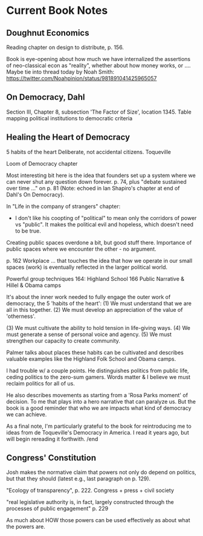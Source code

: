 # Current Book Notes

## Doughnut Economics
Reading chapter on design to distribute, p. 156.

Book is eye-opening about how much we have internalized the assertions of neo-classical econ as "reality", whether about how money works, or .... Maybe tie into thread today by Noah Smith: https://twitter.com/Noahpinion/status/981891041425965057


## On Democracy, Dahl

Section III, Chapter 8, subsection 'The Factor of Size', location 1345. Table mapping political institutions to democratic criteria

## Healing the Heart of Democracy

5 habits of the heart
Deliberate, not accidental citizens.
Toqueville

Loom of Democracy chapter

Most interesting bit here is the idea that founders set up a system where we can never shut any question down forever. p. 74, plus "debate sustained over time ..." on p. 81 (Note: echoed in Ian Shapiro's chapter at end of Dahl's On Democracy).

In "Life in the company of strangers" chapter:
- I don't like his coopting of "political" to mean only the corridors of power vs "public". It makes the political evil and hopeless, which doesn't need to be true.

Creating public spaces overdone a bit, but good stuff there. Importance of public spaces where we encounter the other - no argument.

p. 162 Workplace ... that touches the idea that how we operate in our small spaces (work) is eventually reflected in the larger political world.

Powerful group techniques
164: Highland School
166 Public Narrative & Hillel & Obama camps


It's about the inner work needed to fully engage the outer work of democracy, the 5 'habits of the heart': (1) We must understand that we are all in this together. (2) We must develop an appreciation of the value of 'otherness'.

(3) We must cultivate the ability to hold tension in life-giving ways. (4) We must generate a sense of personal voice and agency. (5) We must strengthen our capacity to create community.

Palmer talks about places these habits can be cultivated and describes valuable examples like the Highland Folk School and Obama camps. 

I had trouble w/ a couple points. He distinguishes politics from public life, ceding politics to the zero-sum gamers. Words matter & I believe we must reclaim politics for all of us.

He also describes movements as starting from a 'Rosa Parks moment' of decision. To me that plays into a hero narrative that can paralyze us. But the book is a good reminder that who we are impacts what kind of democracy we can achieve.

As a final note, I'm particularly grateful to the book for reintroducing me to ideas from de Toqueville's Democracy in America. I read it years ago, but will begin rereading it forthwith. /end




## Congress' Constitution

Josh makes the normative claim that powers not only do depend on politics, but that they should (latest e.g., last paragraph on p. 129).

"Ecology of transparency", p. 222. Congress + press + civil society

"real legislative authority is, in fact, largely constructed through the processes of public engagement" p. 229

As much about HOW those powers can be used effectively as about what the powers are.
